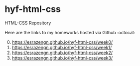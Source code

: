 # hyf-html-css
HTML-CSS Repository

Here are the links to my homeworks hosted via Github :octocat:

0. https://esrazengn.github.io/hyf-html-css/week0/
1. https://esrazengn.github.io/hyf-html-css/week1/
2. https://esrazengn.github.io/hyf-html-css/week2/
3. https://esrazengn.github.io/hyf-html-css/week3/
